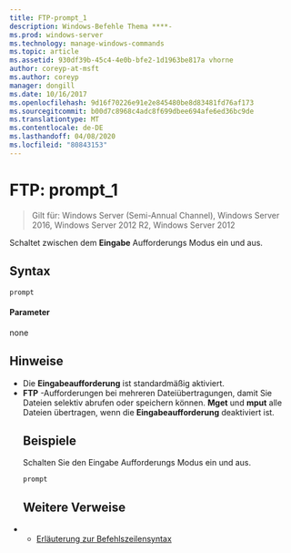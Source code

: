 ```yaml
---
title: FTP-prompt_1
description: Windows-Befehle Thema ****-
ms.prod: windows-server
ms.technology: manage-windows-commands
ms.topic: article
ms.assetid: 930df39b-45c4-4e0b-bfe2-1d1963be817a vhorne
author: coreyp-at-msft
ms.author: coreyp
manager: dongill
ms.date: 10/16/2017
ms.openlocfilehash: 9d16f70226e91e2e845480be8d83481fd76af173
ms.sourcegitcommit: b00d7c8968c4adc8f699dbee694afe6ed36bc9de
ms.translationtype: MT
ms.contentlocale: de-DE
ms.lasthandoff: 04/08/2020
ms.locfileid: "80843153"
---
```

# <a name="ftp-prompt_1"></a>FTP: prompt_1

>Gilt für: Windows Server (Semi-Annual Channel), Windows Server 2016, Windows Server 2012 R2, Windows Server 2012

Schaltet zwischen dem **Eingabe** Aufforderungs Modus ein und aus.   
## <a name="syntax"></a>Syntax  
```  
prompt  
```  
#### <a name="parameters"></a>Parameter  
none  
## <a name="remarks"></a>Hinweise  
- Die **Eingabeaufforderung** ist standardmäßig aktiviert.  
- **FTP** -Aufforderungen bei mehreren Dateiübertragungen, damit Sie Dateien selektiv abrufen oder speichern können.  **Mget** und **mput** alle Dateien übertragen, wenn die **Eingabeaufforderung** deaktiviert ist.  
  ## <a name="examples"></a><a name=BKMK_Examples></a>Beispiele  
  Schalten Sie den Eingabe Aufforderungs Modus ein und aus.  
  ```  
  prompt  
  ```  
  ## <a name="additional-references"></a>Weitere Verweise  
- - [Erläuterung zur Befehlszeilensyntax](command-line-syntax-key.md)  
